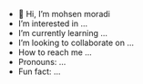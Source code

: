 - 👋 Hi, I’m mohsen moradi 
-  I’m interested in ...
-  I’m currently learning ...
-  I’m looking to collaborate on ...
-  How to reach me ...
-  Pronouns: ...
-  Fun fact: ...

<!---
M6h39n/M6h39n is a ✨ special ✨ repository because its `README.md` (this file) appears on your GitHub profile.
You can click the Preview link to take a look at your changes.
--->
